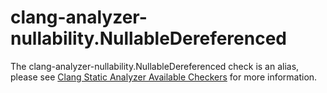 clang-analyzer-nullability.NullableDereferenced
===============================================

The clang-analyzer-nullability.NullableDereferenced check is an alias,
please see [Clang Static Analyzer Available
Checkers](https://clang.llvm.org/docs/analyzer/checkers.html#nullability-nullabledereferenced)
for more information.
